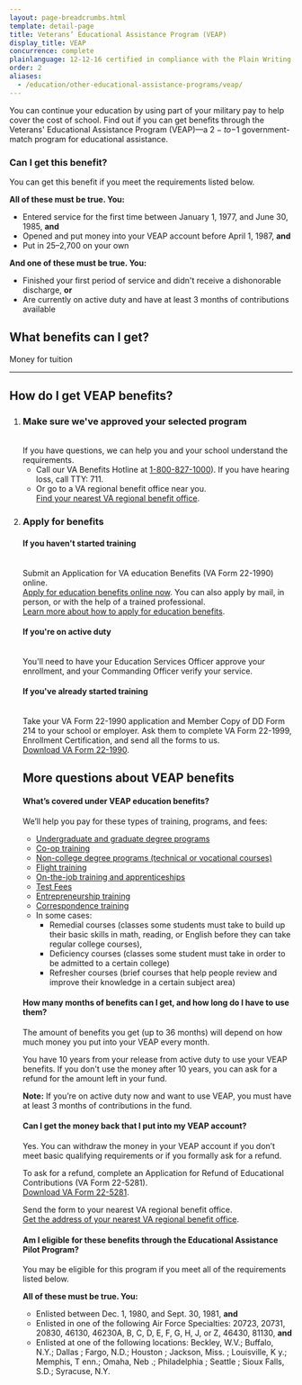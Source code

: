 ```yaml
---
layout: page-breadcrumbs.html
template: detail-page
title: Veterans’ Educational Assistance Program (VEAP)
display_title: VEAP
concurrence: complete
plainlanguage: 12-12-16 certified in compliance with the Plain Writing Act
order: 2
aliases:
  - /education/other-educational-assistance-programs/veap/
---
```


<div class="va-introtext">

You can continue your education by using part of your military pay to help cover the cost of school. Find out if you can get benefits through the Veterans' Educational Assistance Program (VEAP)—a $2-to-$1 government-match program for educational assistance.

</div>

<div class="feature" markdown="1">

### Can I get this benefit?

You can get this benefit if you meet the requirements listed below.

**All of these must be true. You:**
  - Entered service for the first time between January 1, 1977, and June 30, 1985, **and**
  - Opened and put money into your VEAP account before April 1, 1987, **and**
  - Put in $25–$2,700 on your own

**And one of these must be true. You:**
  - Finished your first period of service and didn't receive a dishonorable discharge, **or**
  - Are currently on active duty and have at least 3 months of contributions available
  
</div>

## What benefits can I get?
Money for tuition

------

## How do I get VEAP benefits?

<ol class="process">
  <li class="process-step list-one">
    <h3>Make sure we've approved your selected program</h3><br>
    If you have questions, we can help you and your school understand the requirements.
    <ul>
      <li>Call our VA Benefits Hotline at <a href="tel:+18008271000">1-800-827-1000</a>). If you have hearing loss, call TTY: 711.</li>
      <li>Or go to a VA regional benefit office near you. <br>
        <a href="/find-locations/?facilityType=benefits">Find your nearest VA regional benefit office</a>.</li>
    </ul>
  </li>
  <li class="process-step list-two">
    <h3>Apply for benefits</h3>
    <h4>If you haven't started training</h4><br>
    Submit an Application for VA education Benefits (VA Form 22-1990) online. <br>
    <a href="/education/apply-for-education-benefits/application/1990/introduction">Apply for education benefits online now</a>.
    You can also apply by mail, in person, or with the help of a trained professional. <br>
    <a href="/education/how-to-apply/">Learn more about how to apply for education benefits</a>.<br>
    <h4>If you're on active duty</h4><br>
    You'll need to have your Education Services Officer approve your enrollment, and your Commanding Officer verify your service.<br>
    <h4>If you've already started training</h4><br>
    Take your VA Form 22-1990 application and Member Copy of DD Form 214 to your school or employer. Ask them to complete VA Form 22-1999, Enrollment Certification, and send all the forms to us. <br>
    <a href="https://www.vba.va.gov/pubs/forms/vba-22-1990-are.pdf">Download VA Form 22-1990</a>.

## More questions about VEAP benefits

#### What’s covered under VEAP education benefits?

We’ll help you pay for these types of training, programs, and fees:

- [Undergraduate and graduate degree programs](/education/about-gi-bill-benefits/how-to-use-benefits/undergraduate-graduate-programs/)
- [Co-op training](/education/about-gi-bill-benefits/how-to-use-benefits/co-op-training/)
- [Non-college degree programs (technical or vocational courses)](/education/about-gi-bill-benefits/how-to-use-benefits/non-college-degree-programs/)
- [Flight training](/education/about-gi-bill-benefits/how-to-use-benefits/flight-training/)
- [On-the-job training and apprenticeships](/education/about-gi-bill-benefits/how-to-use-benefits/on-the-job-training-apprenticeships/)
- [Test Fees](/education/about-gi-bill-benefits/how-to-use-benefits/test-fees/)
- [Entrepreneurship training](/education/about-gi-bill-benefits/how-to-use-benefits/entrepreneurship-training/)
- [Correspondence training](/education/about-gi-bill-benefits/how-to-use-benefits/correspondence-training/)
- In some cases:
  - Remedial courses (classes some students must take to build up their basic skills in math, reading, or English before they can take regular college courses),
  - Deficiency courses (classes some student must take in order to be admitted to a certain college)
  - Refresher courses (brief courses that help people review and improve their knowledge in a certain subject area)

#### How many months of benefits can I get, and how long do I have to use them?

The amount of benefits you get (up to 36 months) will depend on how much money you put into your VEAP every month.

You have 10 years from your release from active duty to use your VEAP benefits. If you don't use the money after 10 years, you can ask for a refund for the amount left in your fund.

**Note:** If you’re on active duty now and want to use VEAP, you must have at least 3 months of contributions in the fund.

#### Can I get the money back that I put into my VEAP account?

Yes. You can withdraw the money in your VEAP account if you don’t meet basic qualifying requirements or if you formally ask for a refund.

To ask for a refund, complete an Application for Refund of Educational Contributions (VA Form 22-5281).<br>
[Download VA Form 22-5281](https://www.vba.va.gov/pubs/forms/VBA-22-5281-ARE.pdf).

Send the form to your nearest VA regional benefit office. <br>
[Get the address of your nearest VA regional benefit office](/find-locations/?facilityType=benefits).

#### Am I eligible for these benefits through the Educational Assistance Pilot Program?

You may be eligible for this program if you meet all of the requirements listed below.

**All of these must be true. You:**

- Enlisted between Dec. 1, 1980, and Sept. 30, 1981, **and**
- Enlisted in one of the following Air Force Specialties: 20723, 20731, 20830, 46130, 46230A, B, C, D, E, F, G, H, J, or Z, 46430, 81130, **and**
- Enlisted at one of the following locations: Beckley, W.V.; Buffalo, N.Y.; Dallas ; Fargo, N.D.; Houston ; Jackson, Miss. ; Louisville, K y.; Memphis, T enn.; Omaha, Neb .; Philadelphia ; Seattle ; Sioux Falls, S.D.; Syracuse, N.Y.
